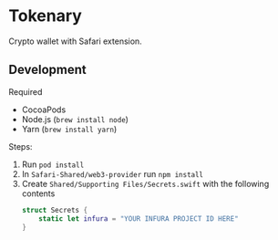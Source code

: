 # Tokenary
Crypto wallet with Safari extension.

## Development

Required

- CocoaPods
- Node.js (`brew install node`)
- Yarn (`brew install yarn`)

Steps:

1. Run `pod install`
2. In `Safari-Shared/web3-provider` run `npm install`
3. Create `Shared/Supporting Files/Secrets.swift` with the following contents
   ```swift
   struct Secrets {
       static let infura = "YOUR INFURA PROJECT ID HERE"
   }
   ```
